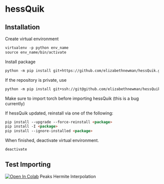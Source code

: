 # hessQuik


## Installation

Create virtual environment

```html
virtualenv -p python env_name
source env_name/bin/activate
```


Install package

[comment]: <> (https://adamj.eu/tech/2019/03/11/pip-install-from-a-git-repository/)
```html
python -m pip install git+https://github.com/elizabethnewman/hessQuik.git
```
If the repository is private, use
```html
python -m pip install git+ssh://git@github.com/elizabethnewman/hessQuik.git
```

Make sure to import torch before importing hessQuik (this is a bug currently)

If hessQuik updated, reinstall via one of the following:
```html
pip install --upgrade --force-reinstall <package>
pip install -I <package>
pip install --ignore-installed <package>
```

When finished, deactivate virtual environment.

```html
deactivate
```

## Test Importing
[![Open In Colab](https://colab.research.google.com/assets/colab-badge.svg)](https://colab.research.google.com/drive/1GCUSR9fGhQ9PoqfPxv8qRfqf88_ibyUA?usp=sharing) Peaks Hermite Interpolation